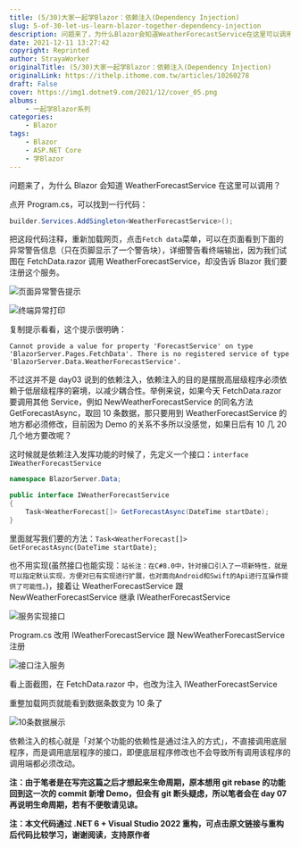 ```yaml
---
title: (5/30)大家一起学Blazor：依赖注入(Dependency Injection)
slug: 5-of-30-let-us-learn-blazor-together-dependency-injection
description: 问题来了，为什么Blazor会知道WeatherForecastService在这里可以调用？
date: 2021-12-11 13:27:42
copyright: Reprinted
author: StrayaWorker
originalTitle: (5/30)大家一起学Blazor：依赖注入(Dependency Injection)
originalLink: https://ithelp.ithome.com.tw/articles/10260278
draft: False
cover: https://img1.dotnet9.com/2021/12/cover_05.png
albums:
    - 一起学Blazor系列
categories: 
    - Blazor
tags: 
    - Blazor
    - ASP.NET Core
    - 学Blazor
---
```


问题来了，为什么 Blazor 会知道 WeatherForecastService 在这里可以调用？

点开 Program.cs，可以找到一行代码：

```C#
builder.Services.AddSingleton<WeatherForecastService>();
```

把这段代码注释，重新加载网页，点击`Fetch data`菜单，可以在页面看到下面的异常警告信息（只在页脚显示了一个警告块），详细警告看终端输出，因为我们试图在 FetchData.razor 调用 WeatherForecastService，却没告诉 Blazor 我们要注册这个服务。

![页面异常警告提示](https://img1.dotnet9.com/2021/12/1001.png)

![终端异常打印](https://img1.dotnet9.com/2021/12/1002.png)

复制提示看看，这个提示很明确：

```shell
Cannot provide a value for property 'ForecastService' on type 'BlazorServer.Pages.FetchData'. There is no registered service of type 'BlazorServer.Data.WeatherForecastService'.
```

不过这并不是 day03 说到的依赖注入，依赖注入的目的是摆脱高层级程序必须依赖于低层级程序的窘境，以减少耦合性。举例来说，如果今天 FetchData.razor 要调用其他 Service，例如 NewWeatherForecastService 的同名方法 GetForecastAsync，取回 10 条数据，那只要用到 WeatherForecastService 的地方都必须修改，目前因为 Demo 的关系不多所以没感觉，如果日后有 10 几 20 几个地方要改呢？

这时候就是依赖注入发挥功能的时候了，先定义一个接口：`interface IWeatherForecastService`

```C#
namespace BlazorServer.Data;

public interface IWeatherForecastService
{
	Task<WeatherForecast[]> GetForecastAsync(DateTime startDate);
}
```

里面就写我们要的方法：`Task<WeatherForecast[]> GetForecastAsync(DateTime startDate);`

也不用实现(虽然接口也能实现：`站长注：在C#8.0中，针对接口引入了一项新特性，就是可以指定默认实现，方便对已有实现进行扩展，也对面向Android和Swift的Api进行互操作提供了可能性。`)，接着让 WeatherForecastService 跟 NewWeatherForecastService 继承 IWeatherForecastService

![服务实现接口](https://img1.dotnet9.com/2021/12/1003.png)

Program.cs 改用 IWeatherForecastService 跟 NewWeatherForecastService 注册

![接口注入服务](https://img1.dotnet9.com/2021/12/1004.png)

看上面截图，在 FetchData.razor 中，也改为注入 IWeatherForecastService

重整加载网页就能看到数据条数变为 10 条了

![10条数据展示](https://img1.dotnet9.com/2021/12/1005.png)

依赖注入的核心就是「对某个功能的依赖性是通过注入的方式」，不直接调用底层程序，而是调用底层程序的接口，即便底层程序修改也不会导致所有调用该程序的调用端都必须改动。

**注：由于笔者是在写完这篇之后才想起来生命周期，原本想用 git rebase 的功能回到这一次的 commit 新增 Demo，但会有 git 断头疑虑，所以笔者会在 day 07 再说明生命周期，若有不便敬请见谅。**

**注：本文代码通过 .NET 6 + Visual Studio 2022 重构，可点击原文链接与重构后代码比较学习，谢谢阅读，支持原作者**
